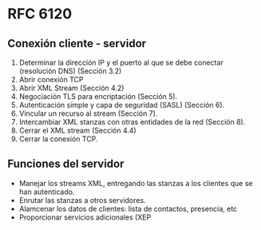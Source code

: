 # RFC 6120

## Conexión cliente - servidor

1. Determinar la dirección IP y el puerto al que se debe conectar (resolución DNS) (Sección 3.2)
2. Abrir conexión TCP
3. Abrir XML Stream (Sección 4.2)
4. Negociación TLS para encriptación (Sección 5).
5. Autenticación simple y capa de seguridad (SASL) (Sección 6).
6. Vincular un recurso al stream (Sección 7).
7. Intercambiar XML stanzas con otras entidades de la red (Sección 8).
8. Cerrar el XML stream (Sección 4.4)
9. Cerrar la conexión TCP.

## Funciones del servidor

* Manejar los streams XML, entregando las stanzas a los clientes que se han autenticado.
* Enrutar las stanzas a otros servidores.
* Alamcenar los datos de clientes: lista de contactos, presencia, etc
* Proporcionar servicios adicionales (XEP

